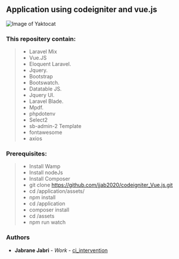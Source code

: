 ## Application using codeigniter and vue.js
![Image of Yaktocat](https://lws-abt5wcf.netdna-ssl.com/blogs/wp-content/uploads/2017/09/codeigniter-lg-299x300.gif)

### This repositery contain:


>* Laravel Mix
>* Vue.JS
>* Eloquent Laravel.
>* Jquery.
>* Bootstrap
>* Bootswatch.
>* Datatable JS.
>* Jquery UI.
>* Laravel Blade.
>* Mpdf.
>* phpdotenv
>* Select2
>* sb-admin-2 Template
>* fontawesome
>* axios

### Prerequisites:

>* Install Wamp
>* Install nodeJs
>* Install Composer
>* git clone https://github.com/jjab2020/codeigniter_Vue.js.git
>* cd /application/assets/
>* npm install
>* cd /application
>* composer install
>* cd /assets
>* npm run watch


### Authors

* **Jabrane Jabri** - *Work* - [ci_intervention](https://github.com/jjab2020/codeigniter_Vue.js.git)